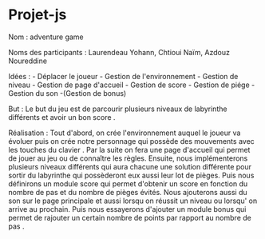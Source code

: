 # Projet-js

Nom : adventure game

Noms des participants : Laurendeau Yohann, Chtioui Naïm, Azdouz Noureddine

Idées : - Déplacer le joueur 
        - Gestion de l'environnement
        - Gestion de niveau 
        - Gestion de page d'accueil
        - Gestion de score
        - Gestion de piége 
        - Gestion du son
        -(Gestion de bonus)
       
But : Le but du jeu est de parcourir plusieurs niveaux de labyrinthe différents et avoir un bon score .

Réalisation : Tout d'abord, on crée l'environnement auquel le joueur va évoluer puis on crée notre personnage qui possède des mouvements
avec les touches du clavier . Par la suite on fera une page d'accueil qui permet de jouer au jeu ou de connaître les règles. Ensuite,
nous implémenterons plusieurs niveaux différents qui aura chacune une solution différente pour sortir du labyrinthe qui possèderont eux 
aussi leur lot de pièges. 
Puis nous définirons un module score qui permet d'obtenir un score en fonction du nombre de pas et du nombre de pièges évités.
Nous ajouterons aussi du son sur le page principale et aussi lorsqu on réussit un niveau ou lorsqu' on arrive au prochain.
Puis nous essayerons d'ajouter un module bonus qui permet de rajouter un certain nombre de points par rapport au nombre de pas . 
